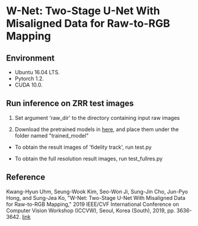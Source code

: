 # W-Net: Two-Stage U-Net With Misaligned Data for Raw-to-RGB Mapping
## Environment
* Ubuntu 16.04 LTS.
* Pytorch 1.2.
* CUDA 10.0.

## Run inference on ZRR test images
1. Set argument 'raw_dir' to the directory containing input raw images

2. Download the pretrained models in [here](https://drive.google.com/drive/folders/1eH_prE7EWEUqxJes5IfHTdsFyqP64o7w?usp=sharing), and place them under the folder named "trained_model"

* To obtain the result images of 'fidelity track', run test.py


* To obtain the full resolution result images, run test_fullres.py

## Reference
 Kwang-Hyun Uhm, Seung-Wook Kim, Seo-Won Ji, Sung-Jin Cho, Jun-Pyo Hong, and Sung-Jea Ko, "W-Net: Two-Stage U-Net With Misaligned Data for Raw-to-RGB Mapping," 2019 IEEE/CVF International Conference on Computer Vision Workshop (ICCVW), Seoul, Korea (South), 2019, pp. 3636-3642. [link](https://ieeexplore.ieee.org/document/9022089)
